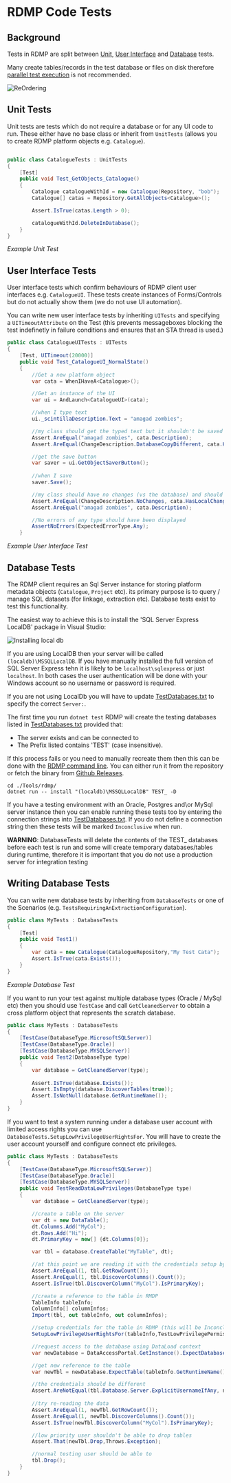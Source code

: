 # RDMP Code Tests
## Background
Tests in RDMP are split between [Unit](#unit-tests), [User Interface](#user-interface-tests) and [Database](#database-tests) tests.

Many create tables/records in the test database or files on disk therefore [parallel test execution](https://github.com/nunit/docs/wiki/Parallelizable-Attribute) is not recommended.

![ReOrdering](Images/Tests/TestCategories.png) 

## Unit Tests

Unit tests are tests which do not require a database or for any UI code to run.  These either have no base class or inherit from `UnitTests` (allows you to create RDMP platform objects e.g. `Catalogue`).

```csharp

public class CatalogueTests : UnitTests
{
    [Test]
    public void Test_GetObjects_Catalogue()
    {
        Catalogue catalogueWithId = new Catalogue(Repository, "bob");
        Catalogue[] catas = Repository.GetAllObjects<Catalogue>();

        Assert.IsTrue(catas.Length > 0);

        catalogueWithId.DeleteInDatabase();
    }
}

```
_Example Unit Test_

## User Interface Tests

User interface tests which confirm behaviours of RDMP client user interfaces e.g. `CatalogueUI`.  These tests create instances of Forms/Controls but do not actually show them (we do not use UI automation).

You can write new user interface tests by inheriting `UITests` and specifying a `UITimeoutAttribute` on the Test (this prevents messageboxes blocking the test indefinetly in failure conditions and ensures that an STA thread is used.)

```csharp
public class CatalogueUITests : UITests
{
    [Test, UITimeout(20000)]
    public void Test_CatalogueUI_NormalState()
    {
        //Get a new platform object
        var cata = WhenIHaveA<Catalogue>();

        //Get an instance of the UI
        var ui = AndLaunch<CatalogueUI>(cata);

        //when I type text
        ui._scintillaDescription.Text = "amagad zombies";

        //my class should get the typed text but it shouldn't be saved into the database yet
        Assert.AreEqual("amagad zombies", cata.Description);
        Assert.AreEqual(ChangeDescription.DatabaseCopyDifferent, cata.HasLocalChanges().Evaluation);

        //get the save button
        var saver = ui.GetObjectSaverButton();
                    
        //when I save
        saver.Save();

        //my class should have no changes (vs the database) and should have the proper description
        Assert.AreEqual(ChangeDescription.NoChanges, cata.HasLocalChanges().Evaluation);
        Assert.AreEqual("amagad zombies", cata.Description);

        //No errors of any type should have been displayed
        AssertNoErrors(ExpectedErrorType.Any);
    }
```
_Example User Interface Test_

## Database Tests

The RDMP client requires an Sql Server instance for storing platform metadata objects (`Catalogue`, `Project` etc).  its primary purpose is to query / manage SQL datasets (for linkage, extraction etc).  Database tests exist to test this functionality.

The easiest way to achieve this is to install the 'SQL Server Express LocalDB' package in Visual Studio:

![Installing local db](./Images/Tests/InstallingLocalDb.png)

If you are using LocalDB then your server will be called `(localdb)\MSSQLLocalDB`.  If you have manually installed the full version of SQL Server Express tehn it is likely to be `localhost\sqlexpress` or just `localhost`.  In both cases the user authentication will be done with your Windows account so no username or password is required.

If you are not using LocalDb you will have to update [TestDatabases.txt] to specify the correct `Server:`.

The first time you run `dotnet test` RDMP will create the testing databases listed in [TestDatabases.txt](../../Tests.Common/TestDatabases.txt) provided that:

- The server exists and can be connected to
- The Prefix listed contains 'TEST' (case insensitive).

If this process fails or you need to manually recreate them then this can be done with the [RDMP command line](./RdmpCommandLine.md).  You can either run it from the repository or fetch the binary from [Github Releases](https://github.com/HicServices/RDMP/releases).

```
cd ./Tools/rdmp/
dotnet run -- install "(localdb)\MSSQLLocalDB" TEST_ -D
```

If you have a testing environment with an Oracle, Postgres and\or MySql server instance then you can enable running these tests too by entering the connection strings into [TestDatabases.txt].  If you do not define a connection string then these tests will be marked `Inconclusive` when run.

__WARNING__: DatabaseTests will delete the contents of the TEST_ databases before each test is run and some will create temporary databases/tables during runtime, therefore it is important that you do not use a production server for integration testing

## Writing Database Tests
You can write new database tests by inheriting from `DatabaseTests` or one of the Scenarios (e.g. `TestsRequiringAnExtractionConfiguration`).

```csharp
public class MyTests : DatabaseTests
{
	[Test]
	public void Test1()
	{
		var cata = new Catalogue(CatalogueRepository,"My Test Cata");
		Assert.IsTrue(cata.Exists());
	}
}
```
_Example Database Test_

If you want to run your test against multiple database types (Oracle / MySql etc) then you should use `TestCase` and call `GetCleanedServer` to obtain a cross platform object that represents the scratch database.

```csharp
public class MyTests : DatabaseTests
{
	[TestCase(DatabaseType.MicrosoftSQLServer)]
	[TestCase(DatabaseType.Oracle)]
	[TestCase(DatabaseType.MYSQLServer)]
	public void Test2(DatabaseType type)
	{
		var database = GetCleanedServer(type);
		
		Assert.IsTrue(database.Exists());
		Assert.IsEmpty(database.DiscoverTables(true));
		Assert.IsNotNull(database.GetRuntimeName());
	}
}
```

If you want to test a system running under a database user account with limited access rights you can use `DatabaseTests.SetupLowPrivilegeUserRightsFor`.  You will have to create the user account yourself and configure connect etc privileges.


```csharp
public class MyTests : DatabaseTests
{
	[TestCase(DatabaseType.MicrosoftSQLServer)]
	[TestCase(DatabaseType.Oracle)]
	[TestCase(DatabaseType.MYSQLServer)]
	public void TestReadDataLowPrivileges(DatabaseType type)
	{
		var database = GetCleanedServer(type);

		//create a table on the server
		var dt = new DataTable();
		dt.Columns.Add("MyCol");
		dt.Rows.Add("Hi");
		dt.PrimaryKey = new[] {dt.Columns[0]};

		var tbl = database.CreateTable("MyTable", dt);

		//at this point we are reading it with the credentials setup by GetCleanedServer
		Assert.AreEqual(1, tbl.GetRowCount());
		Assert.AreEqual(1, tbl.DiscoverColumns().Count());
		Assert.IsTrue(tbl.DiscoverColumn("MyCol").IsPrimaryKey);

		//create a reference to the table in RMDP
		TableInfo tableInfo;
		ColumnInfo[] columnInfos;
		Import(tbl, out tableInfo, out columnInfos);

		//setup credentials for the table in RDMP (this will be Inconclusive if you have not enabled it in TestDatabases.txt
		SetupLowPrivilegeUserRightsFor(tableInfo,TestLowPrivilegePermissions.Reader);

		//request access to the database using DataLoad context
		var newDatabase = DataAccessPortal.GetInstance().ExpectDatabase(tableInfo, DataAccessContext.DataLoad);

		//get new reference to the table
		var newTbl = newDatabase.ExpectTable(tableInfo.GetRuntimeName());

		//the credentials should be different
		Assert.AreNotEqual(tbl.Database.Server.ExplicitUsernameIfAny, newTbl.Database.Server.ExplicitUsernameIfAny);
		
		//try re-reading the data 
		Assert.AreEqual(1, newTbl.GetRowCount());
		Assert.AreEqual(1, newTbl.DiscoverColumns().Count());
		Assert.IsTrue(newTbl.DiscoverColumn("MyCol").IsPrimaryKey);

		//low priority user shouldn't be able to drop tables
		Assert.That(newTbl.Drop,Throws.Exception);

		//normal testing user should be able to
		tbl.Drop();
	}
}
```

[Catalogue]: ./Glossary.md#Catalogue

[Project]: ./Glossary.md#Project
[TestDatabases.txt]: ../../Tests.Common/TestDatabases.txt
